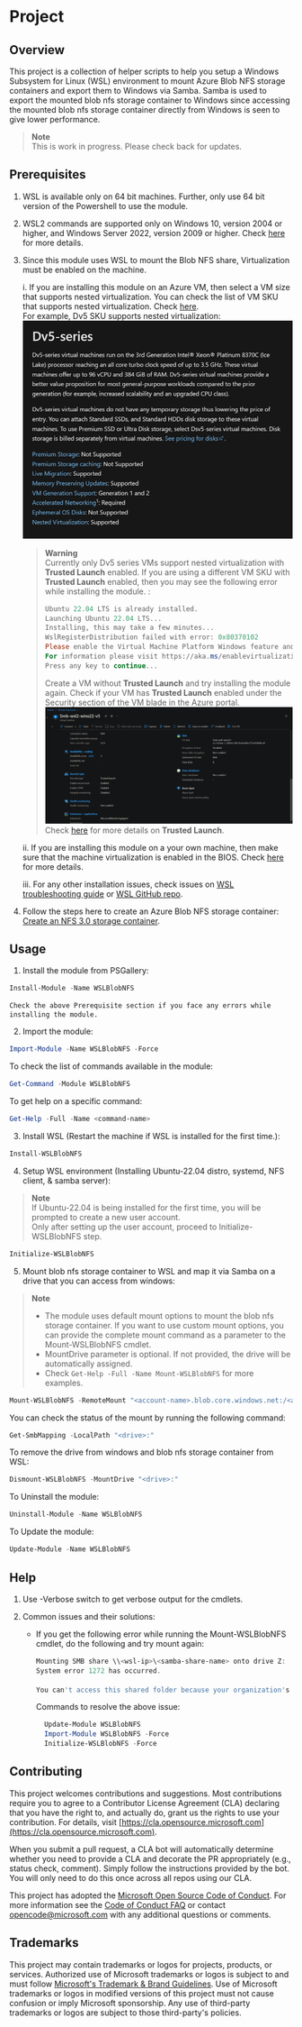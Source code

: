 # Project

## Overview

This project is a collection of helper scripts to help you setup a Windows Subsystem for Linux (WSL) environment to mount Azure Blob NFS storage containers and export them to Windows via Samba. Samba is used to export the mounted blob nfs storage container to Windows since accessing the mounted blob nfs storage container directly from Windows is seen to give lower performance.


> **Note**  
> This is work in progress. Please check back for updates.

## Prerequisites
1. WSL is available only on 64 bit machines. Further, only use 64 bit version of the Powershell to use the module.  

2. WSL2 commands are supported only on Windows 10, version 2004 or higher, and Windows Server 2022, version 2009 or higher. Check [here](https://learn.microsoft.com/en-us/windows/wsl/install#prerequisites) for more details.  

3. Since this module uses WSL to mount the Blob NFS share, Virtualization must be enabled on the machine.  

    i. If you are installing this module on an Azure VM, then select a VM size that supports nested virtualization. You can check the list of VM SKU that supports nested virtualization. Check [here](https://docs.microsoft.com/en-us/azure/virtual-machines/acu).  
    For example, Dv5 SKU supports nested virtualization:
    ![Nested Virtualization support on Azure VMs](/resources/nested-virt.png)

    > **Warning**  
    > Currently only Dv5 series VMs support nested virtualization with **Trusted Launch** enabled. If you are using a different VM SKU with **Trusted Launch** enabled, then you may see the following error while installing the module. :  
    > ```powershell
    > Ubuntu 22.04 LTS is already installed.
    > Launching Ubuntu 22.04 LTS...
    > Installing, this may take a few minutes...
    > WslRegisterDistribution failed with error: 0x80370102
    > Please enable the Virtual Machine Platform Windows feature and ensure virtualization is enabled in the BIOS.
    > For information please visit https://aka.ms/enablevirtualization
    > Press any key to continue...
    > ```
    > Create a VM without **Trusted Launch** and try installing the module again.
    > Check if your VM has **Trusted Launch** enabled under the Security section of the VM blade in the Azure portal.
    ![Trusted Launch for Azure VMs](/resources/dmaonvms.png)
    > Check [here](https://learn.microsoft.com/en-us/azure/virtual-machines/trusted-launch#unsupported-features) for more details on **Trusted Launch**.  

    ii. If you are installing this module on a your own machine, then make sure that the machine virtualization is enabled in the BIOS. Check [here](https://learn.microsoft.com/en-us/windows/wsl/troubleshooting#error-0x80370102-the-virtual-machine-could-not-be-started-because-a-required-feature-is-not-installed) for more details.  

    iii. For any other installation issues, check issues on [WSL troubleshooting guide](https://learn.microsoft.com/en-us/windows/wsl/troubleshooting) or [WSL GitHub repo](https://github.com/Microsoft/wsl/issues).  

4. Follow the steps here to create an Azure Blob NFS storage container: [Create an NFS 3.0 storage container](https://docs.microsoft.com/en-us/azure/storage/blobs/network-file-system-protocol-support-how-to?tabs=azure-portal#create-an-nfs-30-storage-container).



## Usage

1. Install the module from PSGallery:  

```powershell
Install-Module -Name WSLBlobNFS
```
    Check the above Prerequisite section if you face any errors while installing the module.  

2. Import the module:  

```powershell
Import-Module -Name WSLBlobNFS -Force
```

To check the list of commands available in the module:  

```powershell
Get-Command -Module WSLBlobNFS
```

To get help on a specific command:  

```powershell
Get-Help -Full -Name <command-name>
```

3. Install WSL (Restart the machine if WSL is installed for the first time.):  

```powershell
Install-WSLBlobNFS
```

4. Setup WSL environment (Installing Ubuntu-22.04 distro, systemd, NFS client, & samba server):  

> **Note**  
> If Ubuntu-22.04 is being installed for the first time, you will be prompted to create a new user account.  
> Only after setting up the user account, proceed to Initialize-WSLBlobNFS step.


```powershell
Initialize-WSLBlobNFS
```

5. Mount blob nfs storage container to WSL and map it via Samba on a drive that you can access from windows:  

> **Note**  
> - The module uses default mount options to mount the blob nfs storage container. If you want to use custom mount options, you can provide the complete mount command as a parameter to the Mount-WSLBlobNFS cmdlet.
> - MountDrive parameter is optional. If not provided, the drive will be automatically assigned.
> - Check ```Get-Help -Full -Name Mount-WSLBlobNFS``` for more examples.

```powershell
Mount-WSLBlobNFS -RemoteMount "<account-name>.blob.core.windows.net:/<account-name>/<container-name>"
```

You can check the status of the mount by running the following command:  

```powershell
Get-SmbMapping -LocalPath "<drive>:"
```

To remove the drive from windows and blob nfs storage container from WSL:  

```powershell
Dismount-WSLBlobNFS -MountDrive "<drive>:"
```

To Uninstall the module:  

```powershell
Uninstall-Module -Name WSLBlobNFS
```

To Update the module:  

```powershell
Update-Module -Name WSLBlobNFS
```

## Help

1. Use -Verbose switch to get verbose output for the cmdlets.

2. Common issues and their solutions:  

    - If you get the following error while running the Mount-WSLBlobNFS cmdlet, do the following and try mount again: 

        ```powershell
        Mounting SMB share \\<wsl-ip>\<samba-share-name> onto drive Z:
        System error 1272 has occurred.

        You can't access this shared folder because your organization's security policies block unauthenticated guest access. These policies help protect your PC from unsafe or malicious devices on the network.
        ```

        Commands to resolve the above issue:
      ```powershell
        Update-Module WSLBlobNFS
        Import-Module WSLBlobNFS -Force
        Initialize-WSLBlobNFS -Force
      ```

## Contributing

This project welcomes contributions and suggestions.  Most contributions require you to agree to a
Contributor License Agreement (CLA) declaring that you have the right to, and actually do, grant us
the rights to use your contribution. For details, visit [https://cla.opensource.microsoft.com](https://cla.opensource.microsoft.com).

When you submit a pull request, a CLA bot will automatically determine whether you need to provide
a CLA and decorate the PR appropriately (e.g., status check, comment). Simply follow the instructions
provided by the bot. You will only need to do this once across all repos using our CLA.

This project has adopted the [Microsoft Open Source Code of Conduct](https://opensource.microsoft.com/codeofconduct/).
For more information see the [Code of Conduct FAQ](https://opensource.microsoft.com/codeofconduct/faq/) or
contact [opencode@microsoft.com](mailto:opencode@microsoft.com) with any additional questions or comments.

## Trademarks

This project may contain trademarks or logos for projects, products, or services. Authorized use of Microsoft
trademarks or logos is subject to and must follow
[Microsoft's Trademark & Brand Guidelines](https://www.microsoft.com/en-us/legal/intellectualproperty/trademarks/usage/general).
Use of Microsoft trademarks or logos in modified versions of this project must not cause confusion or imply Microsoft sponsorship.
Any use of third-party trademarks or logos are subject to those third-party's policies.
